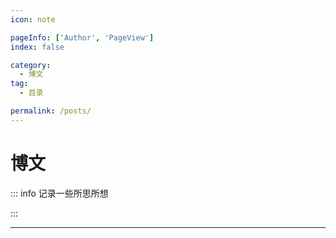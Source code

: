 ```yaml
---
icon: note

pageInfo: ['Author', 'PageView']
index: false

category:
  - 博文
tag:
  - 目录

permalink: /posts/
---
```


# 博文

::: info 记录一些所思所想

:::

---

<Catalog base='/posts/' />

